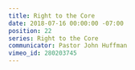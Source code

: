 ```yaml
---
title: Right to the Core
date: 2018-07-16 00:00:00 -07:00
position: 22
series: Right to the Core
communicator: Pastor John Huffman
vimeo_id: 280203745
---
```


